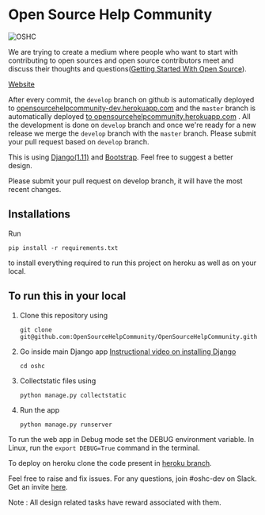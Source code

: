 # Open Source Help Community

![OSHC](https://avatars0.githubusercontent.com/u/23719480?v=3&s=200)

We are trying to create a medium where people who want to start with contributing to open sources and open source contributors meet and discuss their thoughts and questions([Getting Started With Open Source](https://github.com/tapasweni-pathak/Getting-Started-With-Contributing-to-Open-Sources)). 

[Website](http://opensourcehelpcommunity.herokuapp.com/)

After every commit, the `develop` branch on github is automatically deployed to [opensourcehelpcommunity-dev.herokuapp.com](http://opensourcehelpcommunity-dev.herokuapp.com/) and the `master` branch is automatically deployed [to opensourcehelpcommunity.herokuapp.com](http://opensourcehelpcommunity.herokuapp.com/) . All the development is done on `develop` branch and once we're ready for a new release we merge the `develop` branch with the `master` branch. Please submit your pull request based on `develop` branch.

This is using [Django(1.11)](https://www.djangoproject.com/) and [Bootstrap](http://getbootstrap.com/).
Feel free to suggest a better design.

Please submit your pull request on develop branch, it will have the most recent changes.

## Installations
Run
```
pip install -r requirements.txt
```
to install everything required to run this project on heroku as well as on your local.


## To run this in your local

1. Clone this repository using
	```
	git clone git@github.com:OpenSourceHelpCommunity/OpenSourceHelpCommunity.github.io.git
	```

2. Go inside main Django app [Instructional video on installing Django](https://youtu.be/qgGIqRFvFFk)
	```
	cd oshc
	```

3. Collectstatic files using
	```
	python manage.py collectstatic
	```

4. Run the app
	```
	python manage.py runserver
	```

To run the web app in Debug mode set the DEBUG environment variable.
In Linux, run the `export DEBUG=True` command in the terminal.

To deploy on heroku clone the code present in [heroku branch](https://github.com/OpenSourceHelpCommunity/OpenSourceHelpCommunity.github.io/tree/heroku).

Feel free to raise and fix issues.
For any questions, join #oshc-dev on Slack. Get an invite [here](https://opensourcehelp.herokuapp.com/).

Note : All design related tasks have reward associated with them.

